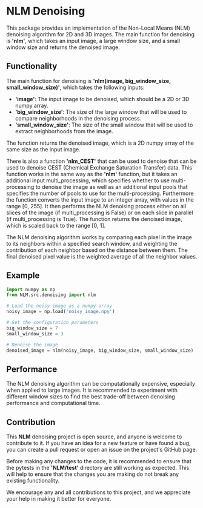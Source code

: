 # NLM Denoising

This package provides an implementation of the Non-Local Means (NLM) denoising algorithm for 2D and 3D images. The main function for denoising is **'nlm'**, which takes an input image, a large window size, and a small window size and returns the denoised image.

## Functionality
The main function for denoising is **'nlm(image, big_window_size, small_window_size)'**, which takes the following inputs:

- **'image'**: The input image to be denoised, which should be a 2D or 3D numpy array.
- **'big_window_size'**: The size of the large window that will be used to compare neighborhoods in the denoising process.
- **'small_window_size'**: The size of the small window that will be used to extract neighborhoods from the image.

The function returns the denoised image, which is a 2D numpy array of the same size as the input image.

There is also a function **'nlm_CEST'** that can be used to denoise that can be used to denoise CEST (Chemical Exchange Saturation Transfer) data. This function works in the same way as the **'nlm'** function, but it takes an additional input multi_processing, which specifies whether to use multi-processing to denoise the image as well as an additional input pools that specifies the number of pools to use for the multi-processing. Furthermore the function converts the input image to an integer array, with values in the range [0, 255]. It then performs the NLM denoising process either on all slices of the image (if multi_processing is False) or on each slice in parallel (if multi_processing is True). The function returns the denoised image, which is scaled back to the range [0, 1].

The NLM denoising algorithm works by comparing each pixel in the image to its neighbors within a specified search window, and weighting the contribution of each neighbor based on the distance between them. The final denoised pixel value is the weighted average of all the neighbor values.

## Example

````python
import numpy as np
from NLM.src.denoising import nlm

# Load the noisy image as a numpy array
noisy_image = np.load('noisy_image.npy')

# Set the configuration parameters
big_window_size = 7
small_window_size = 3

# Denoise the image
denoised_image = nlm(noisy_image, big_window_size, small_window_size)
````

## Performance

The NLM denoising algorithm can be computationally expensive, especially when applied to large images. It is recommended to experiment with different window sizes to find the best trade-off between denoising performance and computational time.

## Contribution

This **NLM** denoising project is open source, and anyone is welcome to contribute to it. If you have an idea for a new feature or have found a bug, you can create a pull request or open an issue on the project's GitHub page.

Before making any changes to the code, it is recommended to ensure that the pytests in the **'NLM/test'** directory are still working as expected. This will help to ensure that the changes you are making do not break any existing functionality.

We encourage any and all contributions to this project, and we appreciate your help in making it better for everyone.
